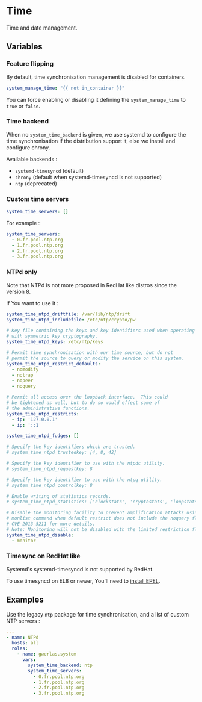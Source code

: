 Time
====

Time and date management.

Variables
---------

### Feature flipping

By default, time synchronisation management is disabled for containers.

```yaml
system_manage_time: "{{ not in_container }}"
```

You can force enabling or disabling it defining the `system_manage_time` to `true` or `false`.

### Time backend

When no `system_time_backend` is given, we use systemd to configure the time
synchronisation if the distribution support it, else we install and configure
chrony.

Available backends :

- `systemd-timesyncd` (default)
- `chrony` (default when systemd-timesyncd is not supported)
- `ntp` (deprecated)

### Custom time servers

```yaml
system_time_servers: []
```

For example :

```yaml
system_time_servers:
  - 0.fr.pool.ntp.org
  - 1.fr.pool.ntp.org
  - 2.fr.pool.ntp.org
  - 3.fr.pool.ntp.org
```

### NTPd only

Note that NTPd is not more proposed in RedHat like distros since the version 8.

If You want to use it :

```yaml
system_time_ntpd_driftfile: /var/lib/ntp/drift
system_time_ntpd_includefile: /etc/ntp/crypto/pw

# Key file containing the keys and key identifiers used when operating
# with symmetric key cryptography.
system_time_ntpd_keys: /etc/ntp/keys

# Permit time synchronization with our time source, but do not
# permit the source to query or modify the service on this system.
system_time_ntpd_restrict_defaults:
  - nomodify
  - notrap
  - nopeer
  - noquery

# Permit all access over the loopback interface.  This could
# be tightened as well, but to do so would effect some of
# the administrative functions.
system_time_ntpd_restricts:
  - ip: '127.0.0.1'
  - ip: '::1'

system_time_ntpd_fudges: []

# Specify the key identifiers which are trusted.
# system_time_ntpd_trustedkey: [4, 8, 42]

# Specify the key identifier to use with the ntpdc utility.
# system_time_ntpd_requestkey: 8

# Specify the key identifier to use with the ntpq utility.
# system_time_ntpd_controlkey: 8

# Enable writing of statistics records.
# system_time_ntpd_statistics: ['clockstats', 'cryptostats', 'loopstats', 'peerstats']

# Disable the monitoring facility to prevent amplification attacks using ntpdc
# monlist command when default restrict does not include the noquery flag. See
# CVE-2013-5211 for more details.
# Note: Monitoring will not be disabled with the limited restriction flag.
system_time_ntpd_disable:
  - monitor
```

### Timesync on RedHat like

Systemd's systemd-timesyncd is not supported by RedHat.

To use timesyncd on EL8 or newer, You'll need to [install EPEL][].

[install EPEL]: packages.md#epel-extra-packages-for-enterprise-linux

Examples
--------

Use the legacy `ntp` package for time synchronisation, and a list of custom
NTP servers :

```yaml
---
- name: NTPd
  hosts: all
  roles:
    - name: gwerlas.system
      vars:
        system_time_backend: ntp
        system_time_servers:
          - 0.fr.pool.ntp.org
          - 1.fr.pool.ntp.org
          - 2.fr.pool.ntp.org
          - 3.fr.pool.ntp.org
```

